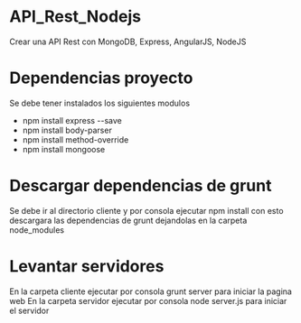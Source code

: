 # API_Rest_Nodejs
Crear una API Rest con MongoDB, Express, AngularJS, NodeJS

# Dependencias proyecto
Se debe tener instalados los siguientes modulos

- npm install express --save
- npm install body-parser
- npm install method-override
- npm install mongoose


# Descargar dependencias de grunt
Se debe ir al directorio cliente y por consola ejecutar npm install con esto descargara las dependencias de grunt dejandolas en la carpeta node_modules

# Levantar servidores
En la carpeta cliente ejecutar por consola grunt server para iniciar la pagina web
En la carpeta servidor ejecutar por consola node server.js para iniciar el servidor